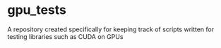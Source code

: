 # gpu_tests
A repository created specifically for keeping track of scripts written for testing libraries such as CUDA on GPUs
